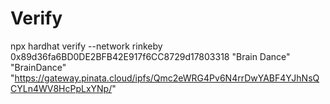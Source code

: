 # Verify
npx hardhat verify --network rinkeby 0x89d36fa6BD0DE2BFB42E917f6CC8729d17803318 "Brain Dance" "BrainDance" "https://gateway.pinata.cloud/ipfs/Qmc2eWRG4Pv6N4rrDwYABF4YJhNsQCYLn4WV8HcPpLxYNp/"

